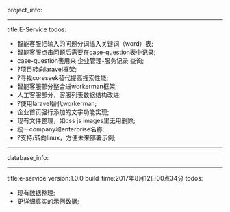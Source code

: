project_info:

---

title:E-Service
todos:
- 智能客服把输入的问题分词插入关键词（word）表;
- 智能客服点击问题后需要在case-question表中记录;
- case-question表用来 企业管理-服务记录 查询;
- ?项目转向laravel框架;
- ?寻找coreseek替代提高搜索性能;
- 智能客服部分整合进workerman框架;
- 人工客服部分，客服列表数据结构改进;
- ?使用laravel替代workerman;
- 企业首页强行添加的文字功能实现;
- 现有文件整理，如css js images里无用删除;
- 统一company和enterprise名称;
- ?支持/转向linux，方便未来部署示例;

---

database_info:

---

title:e-service
version:1.0.0
build_time:2017年8月12日00点34分
todos:
- 现有数据整理;
- 更详细真实的示例数据;